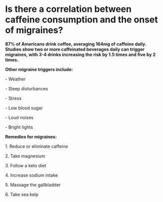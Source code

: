 # Is there a correlation between caffeine consumption and the onset of migraines?

**87% of Americans drink coffee, averaging 164mg of caffeine daily. Studies show two or more caffeinated beverages daily can trigger migraines, with 3-4 drinks increasing the risk by 1.5 times and five by 2 times.**

**Other migraine triggers include:**

\- Weather

\- Sleep disturbances

\- Stress

\- Low blood sugar

\- Loud noises

\- Bright lights

**Remedies for migraines:**

1\. Reduce or eliminate caffeine

2\. Take magnesium

3\. Follow a keto diet

4\. Increase sodium intake

5\. Massage the gallbladder

6\. Take sea kelp